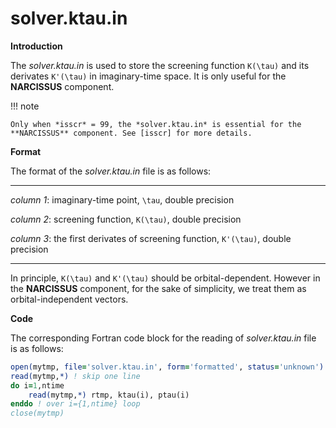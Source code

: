 # solver.ktau.in

**Introduction**

The *solver.ktau.in* is used to store the screening function ``K(\tau)`` and its derivates ``K'(\tau)`` in imaginary-time space. It is only useful for the **NARCISSUS** component.

!!! note

    Only when *isscr* = 99, the *solver.ktau.in* is essential for the **NARCISSUS** component. See [isscr] for more details.

**Format**

The format of the *solver.ktau.in* file is as follows:

---

*column 1*: imaginary-time point, ``\tau``, double precision

*column 2*: screening function, ``K(\tau)``, double precision

*column 3*: the first derivates of screening function, ``K'(\tau)``, double precision

---

In principle, ``K(\tau)`` and ``K'(\tau)`` should be orbital-dependent. However in the **NARCISSUS** component, for the sake of simplicity, we treat them as orbital-independent vectors.

**Code**

The corresponding Fortran code block for the reading of *solver.ktau.in* file is as follows:

```fortran
open(mytmp, file='solver.ktau.in', form='formatted', status='unknown')
read(mytmp,*) ! skip one line
do i=1,ntime
    read(mytmp,*) rtmp, ktau(i), ptau(i)
enddo ! over i={1,ntime} loop
close(mytmp)
```
